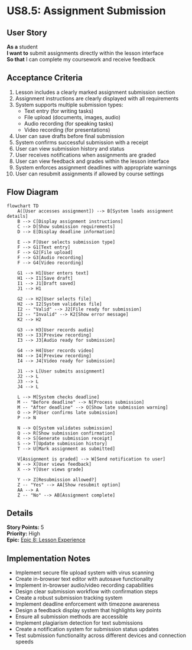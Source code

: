 # US8.5: Assignment Submission

## User Story

**As a** student  
**I want to** submit assignments directly within the lesson interface  
**So that** I can complete my coursework and receive feedback

## Acceptance Criteria

1. Lesson includes a clearly marked assignment submission section
2. Assignment instructions are clearly displayed with all requirements
3. System supports multiple submission types:
   - Text entry (for writing tasks)
   - File upload (documents, images, audio)
   - Audio recording (for speaking tasks)
   - Video recording (for presentations)
4. User can save drafts before final submission
5. System confirms successful submission with a receipt
6. User can view submission history and status
7. User receives notifications when assignments are graded
8. User can view feedback and grades within the lesson interface
9. System enforces assignment deadlines with appropriate warnings
10. User can resubmit assignments if allowed by course settings

## Flow Diagram

```mermaid
flowchart TD
    A([User accesses assignment]) --> B[System loads assignment details]
    B --> C[Display assignment instructions]
    C --> D[Show submission requirements]
    D --> E[Display deadline information]

    E --> F[User selects submission type]
    F --> G1[Text entry]
    F --> G2[File upload]
    F --> G3[Audio recording]
    F --> G4[Video recording]

    G1 --> H1[User enters text]
    H1 --> I1[Save draft]
    I1 --> J1[Draft saved]
    J1 --> H1

    G2 --> H2[User selects file]
    H2 --> I2[System validates file]
    I2 -- "Valid" --> J2[File ready for submission]
    I2 -- "Invalid" --> K2[Show error message]
    K2 --> H2

    G3 --> H3[User records audio]
    H3 --> I3[Preview recording]
    I3 --> J3[Audio ready for submission]

    G4 --> H4[User records video]
    H4 --> I4[Preview recording]
    I4 --> J4[Video ready for submission]

    J1 --> L[User submits assignment]
    J2 --> L
    J3 --> L
    J4 --> L

    L --> M[System checks deadline]
    M -- "Before deadline" --> N[Process submission]
    M -- "After deadline" --> O[Show late submission warning]
    O --> P[User confirms late submission]
    P --> N

    N --> Q[System validates submission]
    Q --> R[Show submission confirmation]
    R --> S[Generate submission receipt]
    S --> T[Update submission history]
    T --> U[Mark assignment as submitted]

    V[Assignment is graded] --> W[Send notification to user]
    W --> X[User views feedback]
    X --> Y[User views grade]

    Y --> Z[Resubmission allowed?]
    Z -- "Yes" --> AA[Show resubmit option]
    AA --> A
    Z -- "No" --> AB[Assignment complete]
```

## Details

**Story Points:** 5  
**Priority:** High  
**Epic:** [Epic 8: Lesson Experience](./README.md)

## Implementation Notes

- Implement secure file upload system with virus scanning
- Create in-browser text editor with autosave functionality
- Implement in-browser audio/video recording capabilities
- Design clear submission workflow with confirmation steps
- Create a robust submission tracking system
- Implement deadline enforcement with timezone awareness
- Design a feedback display system that highlights key points
- Ensure all submission methods are accessible
- Implement plagiarism detection for text submissions
- Create a notification system for submission status updates
- Test submission functionality across different devices and connection speeds
